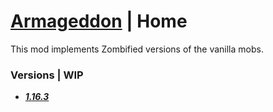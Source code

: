 # [Armageddon](https://www.curseforge.com/minecraft/mc-mods/armageddon) | Home

This mod implements Zombified versions of the vanilla mobs.

### Versions | WIP
- **_[1.16.3](https://github.com/SeriousandProGamers/armageddon/tree/1.16.3)_**